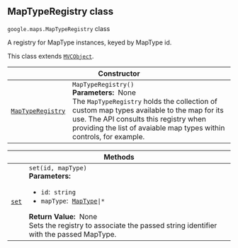 
<h2 id="MapTypeRegistry">MapTypeRegistry class</h2>
<p>
<code><span itemprop="path">google.maps</span>.<span itemprop="name">MapTypeRegistry</span></code>
class
</p>
<p>A registry for MapType instances, keyed by MapType id.</p>
<p>This class extends
<code><a href="MVCObject.md">MVCObject</a></code>.
</p>
<div class="devsite-table-wrapper"><table class="constructors responsive" summary="class MapTypeRegistry - Constructor">
<thead>
<tr><th colspan="2" id="MapTypeRegistry.constructor">Constructor</th>
</tr></thead>
<tbody>
<tr>
<td><code><a class="secret-link" href="#MapTypeRegistry.constructor"><span>MapTypeRegistry</span></a></code></td>
<td><div><code>MapTypeRegistry()</code></div>
<div class="desc"><strong>Parameters:</strong>&nbsp; None</div>
<div class="desc">The <code>MapTypeRegistry</code> holds the collection of custom map types available to the map for its use. The API consults this registry when providing the list of avaiable map types within controls, for example.</div></td>
</tr>
</tbody>
</table></div>
<div class="devsite-table-wrapper"><table class="methods responsive" summary="class MapTypeRegistry - Methods">
<thead>
<tr><th colspan="2">Methods</th>
</tr></thead>
<tbody>
<tr id="MapTypeRegistry.set">
<td itemprop="property"><code><a class="secret-link" href="#MapTypeRegistry.set"><span>set</span></a></code></td>
<td><div><code>set(id, mapType)</code></div>
<div class="desc"><strong>Parameters:</strong>&nbsp; <ul>
<li><code>id</code>:&nbsp; <code>string</code></li>
<li><code>mapType</code>:&nbsp; <code><a href="MapType.md">MapType</a>|*</code></li>
</ul></div>
<div class="desc"><strong>Return Value:</strong>&nbsp; None</div>
<div class="desc">Sets the registry to associate the passed string identifier with the passed MapType.</div></td>
</tr>
</tbody>
</table></div>
